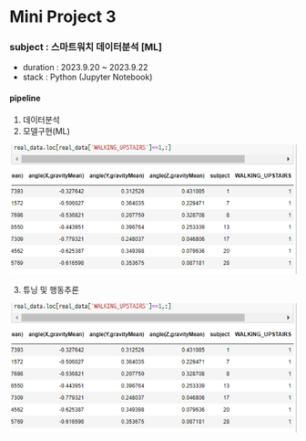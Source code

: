 

# Mini Project 3

### subject : 스마트워치 데이터분석 [ML]

- duration : 2023.9.20 ~ 2023.9.22
- stack : Python (Jupyter Notebook)

#### pipeline
1. 데이터분석
2. 모델구현(ML)
<img src='https://github.com/Choe-minsung/Project/blob/46c0f38f50cb0209be7335f0f85d1a65d0dd338a/KT_AIVLE/MiniProject/P3/%ED%96%89%EB%8F%99%EC%B6%94%EB%A1%A0.png' width='700'/>

3. 튜닝 및 행동추론

<img src='https://github.com/Choe-minsung/Project/blob/46c0f38f50cb0209be7335f0f85d1a65d0dd338a/KT_AIVLE/MiniProject/P3/%ED%96%89%EB%8F%99%EC%B6%94%EB%A1%A0.png' width='700'/>
